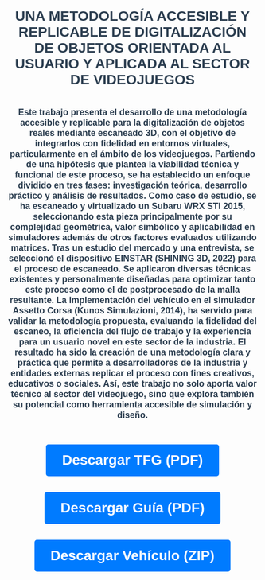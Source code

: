 <head>
  <meta charset="UTF-8" />
  <meta name="viewport" content="width=device-width, initial-scale=1.0"/>
  <h1>UNA METODOLOGÍA ACCESIBLE Y REPLICABLE DE 
DIGITALIZACIÓN DE OBJETOS ORIENTADA AL USUARIO Y 
APLICADA AL SECTOR DE VIDEOJUEGOS<h1>
  <style>
    body {
      font-family: Arial, sans-serif;
      background-color: #f8f9fa;
      color: #333;
      margin: 0;
      padding: 2rem;
      text-align: center;
    }
    h1 {
      color: #2c3e50;
    }
    p {
      max-width: 600px;
      margin: 0 auto 2rem;
      font-size: 1.1rem;
    }
    .btn {
      display: inline-block;
      margin: 1rem;
      padding: 1rem 2rem;
      background-color: #007BFF;
      color: #fff;
      text-decoration: none;
      border-radius: 5px;
      font-weight: bold;
    }
    .btn:hover {
      background-color: #0056b3;
    }
  </style>
</head>
<body style= "background:url(img/background.png)">
  <p>
    Este trabajo presenta el desarrollo de una metodología accesible y replicable para la
digitalización de objetos reales mediante escaneado 3D, con el objetivo de integrarlos
con fidelidad en entornos virtuales, particularmente en el ámbito de los videojuegos.
Partiendo de una hipótesis que plantea la viabilidad técnica y funcional de este proceso,
se ha establecido un enfoque dividido en tres fases: investigación teórica, desarrollo
práctico y análisis de resultados. Como caso de estudio, se ha escaneado y virtualizado
un Subaru WRX STI 2015, seleccionando esta pieza principalmente por su complejidad
geométrica, valor simbólico y aplicabilidad en simuladores además de otros factores
evaluados utilizando matrices. Tras un estudio del mercado y una entrevista, se
seleccionó el dispositivo EINSTAR (SHINING 3D, 2022) para el proceso de escaneado. Se
aplicaron diversas técnicas existentes y personalmente diseñadas para optimizar tanto
este proceso como el de postprocesado de la malla resultante. La implementación del
vehículo en el simulador Assetto Corsa (Kunos Simulazioni, 2014), ha servido para
validar la metodología propuesta, evaluando la fidelidad del escaneo, la eficiencia del
flujo de trabajo y la experiencia para un usuario novel en este sector de la industria. El
resultado ha sido la creación de una metodología clara y práctica que permite a
desarrolladores de la industria y entidades externas replicar el proceso con fines
creativos, educativos o sociales. Así, este trabajo no solo aporta valor técnico al sector
del videojuego, sino que explora también su potencial como herramienta accesible de
simulación y diseño.

  </p>


  <div>
    <a href="https://github.com/DE-LO-REAL-A-LO-VIRTUAL/DE-LO-REAL-A-LO-VIRTUAL.github.io/raw/main/TFG.pdf" class="btn" download="TFG.pdf">Descargar TFG (PDF)</a>
    <a href="https://github.com/DE-LO-REAL-A-LO-VIRTUAL/DE-LO-REAL-A-LO-VIRTUAL.github.io/raw/main/Guia.pdf" class="btn" download="Guia.pdf">Descargar Guía (PDF)</a>
    <a href="https://github.com/DE-LO-REAL-A-LO-VIRTUAL/DE-LO-REAL-A-LO-VIRTUAL.github.io/releases/download/v1.0/Subaru_WRX_STI_2015.zip" class="btn" download>Descargar Vehículo (ZIP)</a>
  </div>

</body>
